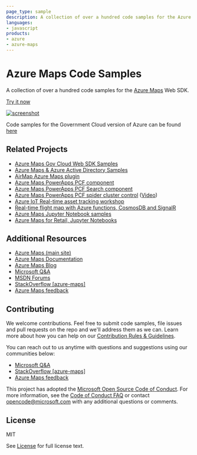 ```yaml
---
page_type: sample
description: A collection of over a hundred code samples for the Azure Maps Web SDK.
languages:
- javascript
products:
- azure
- azure-maps
---
```


# Azure Maps Code Samples

A collection of over a hundred code samples for the [Azure Maps](https://azure.com/maps) Web SDK.

[Try it now](https://azuremapscodesamples.azurewebsites.net/)

[![screenshot](Images/screenshot.png)](https://azuremapscodesamples.azurewebsites.net/)

Code samples for the Government Cloud version of Azure can be found [here](https://github.com/Azure-Samples/AzureMapsGovCloudCodeSamples)

## Related Projects

* [Azure Maps Gov Cloud Web SDK Samples](https://github.com/Azure-Samples/AzureMapsGovCloudCodeSamples)
* [Azure Maps & Azure Active Directory Samples](https://github.com/Azure-Samples/Azure-Maps-AzureAD-Samples)
* [AirMap Azure Maps plugin](https://github.com/airmap/js-azure-maps-plugin)
* [Azure Maps PowerApps PCF component](https://github.com/jenschristianschroder/pcfAzureMaps)
* [Azure Maps PowerApps PCF Search component](https://github.com/mkcgphy/Azure-Maps-Get-Search-Address-TypeAhead)
* [Azure Maps PowerApps PCF spider cluster control](https://github.com/alano444/PCFAzureMapCluststerSpider) ([Video](https://www.youtube.com/watch?v=9ehWIk2l4Tc&feature=youtu.be))
* [Azure IoT Real-time asset tracking workshop](https://aka.ms/iot-workshop/asset-tracking) 
* [Real-time flight map with Azure functions, CosmosDB and SignalR](https://github.com/davetheunissen/Global-Azure-Bootcamp-2019-Workshop)
* [Azure Maps Jupyter Notebook samples](https://github.com/Azure-Samples/Azure-Maps-Jupyter-Notebook)
* [Azure Maps for Retail, Jupyter Notebooks](https://github.com/5h15h/Azure-Maps-Jupyter-Notebooks)

## Additional Resources

* [Azure Maps (main site)](https://azure.com/maps)
* [Azure Maps Documentation](https://docs.microsoft.com/azure/azure-maps/index)
* [Azure Maps Blog](https://azure.microsoft.com/blog/topics/azure-maps/)
* [Microsoft Q&A](https://docs.microsoft.com/en-us/answers/topics/azure-maps.html)
* [MSDN Forums](https://social.msdn.microsoft.com/Forums/en-US/home?forum=azurelbs)
* [StackOverflow [azure-maps]](https://stackoverflow.com/questions/tagged/azure-maps)
* [Azure Maps feedback](https://feedback.azure.com/forums/909172-azure-maps)

## Contributing

We welcome contributions. Feel free to submit code samples, file issues and pull requests on the repo and we'll address them as we can. 
Learn more about how you can help on our [Contribution Rules & Guidelines](CONTRIBUTING.md). 

You can reach out to us anytime with questions and suggestions using our communities below:
* [Microsoft Q&A](https://docs.microsoft.com/en-us/answers/topics/azure-maps.html)
* [StackOverflow [azure-maps]](https://stackoverflow.com/questions/tagged/azure-maps)
* [Azure Maps feedback](https://feedback.azure.com/forums/909172-azure-maps)

This project has adopted the [Microsoft Open Source Code of Conduct](https://opensource.microsoft.com/codeofconduct/). 
For more information, see the [Code of Conduct FAQ](https://opensource.microsoft.com/codeofconduct/faq/) or 
contact [opencode@microsoft.com](mailto:opencode@microsoft.com) with any additional questions or comments.

## License

MIT
 
See [License](LICENSE.md) for full license text.
